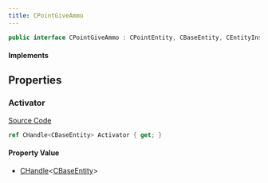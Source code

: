 ```yaml
---
title: CPointGiveAmmo
---
```


```csharp
public interface CPointGiveAmmo : CPointEntity, CBaseEntity, CEntityInstance, ISchemaClass<CEntityInstance>, ISchemaClass<CBaseEntity>, ISchemaClass<CPointEntity>, ISchemaClass<CPointGiveAmmo>, ISchemaField, ISchemaClass, INativeHandle
```

#### Implements

## Properties

### Activator

[Source Code](https://github.com/swiftly-solution/swiftlys2/blob/main/managed/src/SwiftlyS2.Generated/Schemas/Interfaces/CPointGiveAmmo.cs#L17)

```csharp
ref CHandle<CBaseEntity> Activator { get; }
```

#### Property Value

- [CHandle](/docs/api/shared/natives/chandle-1)<[CBaseEntity](/docs/api/shared/schemadefinitions/cbaseentity)>

